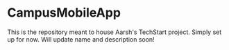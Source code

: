# CampusMobileApp
This is the repository meant to house Aarsh's TechStart project. Simply set up for now. Will update name and description soon!
